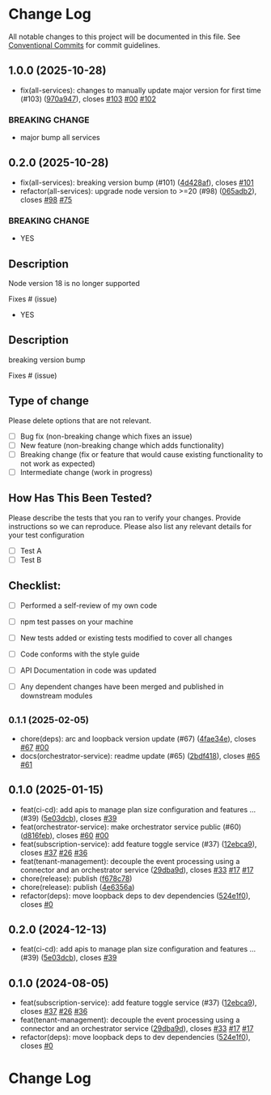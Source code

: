 # Change Log

All notable changes to this project will be documented in this file.
See [Conventional Commits](https://conventionalcommits.org) for commit guidelines.

## 1.0.0 (2025-10-28)

* fix(all-services): changes to manually update major version for first time (#103) ([970a947](https://github.com/sourcefuse/arc-saas/commit/970a947)), closes [#103](https://github.com/sourcefuse/arc-saas/issues/103) [#00](https://github.com/sourcefuse/arc-saas/issues/00) [#102](https://github.com/sourcefuse/arc-saas/issues/102)


### BREAKING CHANGE

* major bump all services




## 0.2.0 (2025-10-28)

* fix(all-services): breaking version bump (#101) ([4d428af](https://github.com/sourcefuse/arc-saas/commit/4d428af)), closes [#101](https://github.com/sourcefuse/arc-saas/issues/101)
* refactor(all-services): upgrade node version to >=20 (#98) ([065adb2](https://github.com/sourcefuse/arc-saas/commit/065adb2)), closes [#98](https://github.com/sourcefuse/arc-saas/issues/98) [#75](https://github.com/sourcefuse/arc-saas/issues/75)


### BREAKING CHANGE

* YES


## Description

Node version 18 is no longer supported

Fixes # (issue)
* YES

## Description

breaking version bump


Fixes # (issue)

## Type of change

Please delete options that are not relevant.

- [ ] Bug fix (non-breaking change which fixes an issue)
- [ ] New feature (non-breaking change which adds functionality)
- [ ] Breaking change (fix or feature that would cause existing
functionality to not work as expected)
- [ ] Intermediate change (work in progress)

## How Has This Been Tested?

Please describe the tests that you ran to verify your changes. Provide
instructions so we can reproduce. Please also list any relevant details
for your test configuration

- [ ] Test A
- [ ] Test B

## Checklist:

- [ ] Performed a self-review of my own code
- [ ] npm test passes on your machine
- [ ] New tests added or existing tests modified to cover all changes
- [ ] Code conforms with the style guide
- [ ] API Documentation in code was updated
- [ ] Any dependent changes have been merged and published in downstream
modules




## <small>0.1.1 (2025-02-05)</small>

* chore(deps): arc and loopback version update (#67) ([4fae34e](https://github.com/sourcefuse/arc-saas/commit/4fae34e)), closes [#67](https://github.com/sourcefuse/arc-saas/issues/67) [#00](https://github.com/sourcefuse/arc-saas/issues/00)
* docs(orchestrator-service): readme update (#65) ([2bdf418](https://github.com/sourcefuse/arc-saas/commit/2bdf418)), closes [#65](https://github.com/sourcefuse/arc-saas/issues/65) [#61](https://github.com/sourcefuse/arc-saas/issues/61)





## 0.1.0 (2025-01-15)

* feat(ci-cd): add apis to manage plan size configuration and features … (#39) ([5e03dcb](https://github.com/sourcefuse/arc-saas/commit/5e03dcb)), closes [#39](https://github.com/sourcefuse/arc-saas/issues/39)
* feat(orchestrator-service): make orchestrator service public (#60) ([d816feb](https://github.com/sourcefuse/arc-saas/commit/d816feb)), closes [#60](https://github.com/sourcefuse/arc-saas/issues/60) [#00](https://github.com/sourcefuse/arc-saas/issues/00)
* feat(subscription-service): add feature toggle service (#37) ([12ebca9](https://github.com/sourcefuse/arc-saas/commit/12ebca9)), closes [#37](https://github.com/sourcefuse/arc-saas/issues/37) [#26](https://github.com/sourcefuse/arc-saas/issues/26) [#36](https://github.com/sourcefuse/arc-saas/issues/36)
* feat(tenant-management): decouple the event processing using a connector and an orchestrator service ([29dba9d](https://github.com/sourcefuse/arc-saas/commit/29dba9d)), closes [#33](https://github.com/sourcefuse/arc-saas/issues/33) [#17](https://github.com/sourcefuse/arc-saas/issues/17) [#17](https://github.com/sourcefuse/arc-saas/issues/17)
* chore(release): publish ([f678c78](https://github.com/sourcefuse/arc-saas/commit/f678c78))
* chore(release): publish ([4e6356a](https://github.com/sourcefuse/arc-saas/commit/4e6356a))
* refactor(deps): move loopback deps to dev dependencies ([524e1f0](https://github.com/sourcefuse/arc-saas/commit/524e1f0)), closes [#0](https://github.com/sourcefuse/arc-saas/issues/0)





## 0.2.0 (2024-12-13)

* feat(ci-cd): add apis to manage plan size configuration and features … (#39) ([5e03dcb](https://github.com/sourcefuse/arc-saas/commit/5e03dcb)), closes [#39](https://github.com/sourcefuse/arc-saas/issues/39)





## 0.1.0 (2024-08-05)

* feat(subscription-service): add feature toggle service (#37) ([12ebca9](https://github.com/sourcefuse/arc-saas/commit/12ebca9)), closes [#37](https://github.com/sourcefuse/arc-saas/issues/37) [#26](https://github.com/sourcefuse/arc-saas/issues/26) [#36](https://github.com/sourcefuse/arc-saas/issues/36)
* feat(tenant-management): decouple the event processing using a connector and an orchestrator service ([29dba9d](https://github.com/sourcefuse/arc-saas/commit/29dba9d)), closes [#33](https://github.com/sourcefuse/arc-saas/issues/33) [#17](https://github.com/sourcefuse/arc-saas/issues/17) [#17](https://github.com/sourcefuse/arc-saas/issues/17)
* refactor(deps): move loopback deps to dev dependencies ([524e1f0](https://github.com/sourcefuse/arc-saas/commit/524e1f0)), closes [#0](https://github.com/sourcefuse/arc-saas/issues/0)





# Change Log
